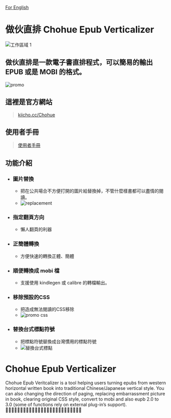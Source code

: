 
[For English](#chohue-epub-verticalizer)
# 做伙直排 Chohue Epub Verticalizer


![工作區域 1](https://github.com/SODAISpod/Chohue-epub-verticalizer/assets/6829907/996ce05a-ab4c-4839-b783-e94d8823566f)

## 做伙直排是一款電子書直排程式，可以簡易的輸出 EPUB 或是 MOBI 的格式。

![promo](https://github.com/SODAISpod/Chohue-epub-verticalizer/assets/6829907/806f05b3-a94a-4e2a-8a3b-e18251506d1e)

 
## 這裡是官方網站
>[kiicho.cc/Chohue](http://kiicho.cc/Chohue)
## 使用者手冊
>[使用者手冊](http://kiicho.cc/Chohue/sidebar/manual.php)
## 功能介紹
* ### 圖片替換
    * 把在公共場合不方便打開的圖片給替換掉，不管什麼樣書都可以盡情的閱讀。
    * ![replacement](https://github.com/SODAISpod/Chohue-epub-verticalizer/assets/6829907/894a77ef-5ab6-4d06-8947-57f0ec21c4de)

* ### 指定翻頁方向
    * 懶人翻頁的利器
* ### 正簡體轉換
    * 方便快速的轉換正體、簡體
* ### 順便轉換成 mobi 檔
    * 支援使用 kindlegen 或 calibre 的轉檔輸出。
* ### 移除預設的CSS
    * 把造成無法閱讀的CSS移除
    * ![promo css](https://github.com/SODAISpod/Chohue-epub-verticalizer/assets/6829907/f605f366-d63d-4c7e-9d09-4b8f2470af43)
* ### 替換台式標點符號
    * 把標點符號替換成台灣慣用的標點符號
    * ![替換台式標點](https://github.com/SODAISpod/Chohue-epub-verticalizer/assets/6829907/36b010f4-c5e4-494b-a8c1-14a03485dc35)

# Chohue Epub Verticalizer  
Chohue Epub Veritcalizer is a tool helping users turning epubs from western horizontal written book into traditional Chinese/Japanese vertical style. You can also changing the direction of paging, replacing embarrassment picture in book, clearing original CSS style, convert to mobi and also eupb 2.0 to 3.0 (some of functions rely on external plug-in’s support).   
🦌💨💦💦💦💦💦💦💦💦💦💦💦💦💦💦💦💦💦💦💦💦💦💦💦💦
